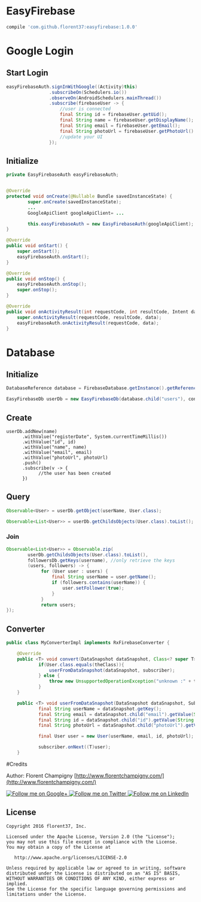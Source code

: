 # EasyFirebase

```gradle
compile 'com.github.florent37:easyfirebase:1.0.0'
```

# Google Login

## Start Login

```java
easyFirebaseAuth.signInWithGoogle((Activity)this)
                .subscribeOn(Schedulers.io())
                .observeOn(AndroidSchedulers.mainThread())
                .subscribe(firebaseUser -> {
                    //user is connected
                    final String id = firebaseUser.getUid();
                    final String name = firebaseUser.getDisplayName();
                    final String email = firebaseUser.getEmail();
                    final String photoUrl = firebaseUser.getPhotoUrl().toString();
                    //update your UI
                });
```

## Initialize

```java
private EasyFirebaseAuth easyFirebaseAuth;


@Override
protected void onCreate(@Nullable Bundle savedInstanceState) {
        super.onCreate(savedInstanceState);
        ...
        GoogleApiClient googleApiClient= ...

        this.easyFirebaseAuth = new EasyFirebaseAuth(googleApiClient);
}

@Override
public void onStart() {
    super.onStart();
    easyFirebaseAuth.onStart();
}

@Override
public void onStop() {
    easyFirebaseAuth.onStop();
    super.onStop();
}

@Override
public void onActivityResult(int requestCode, int resultCode, Intent data) {
    super.onActivityResult(requestCode, resultCode, data);
    easyFirebaseAuth.onActivityResult(requestCode, data);
}
```

# Database

## Initialize

```java
DatabaseReference database = FirebaseDatabase.getInstance().getReference();

EasyFirebaseDb userDb = new EasyFirebaseDb(database.child("users"), converter);
```

## Create

```
userDb.addNew(name)
      .withValue("registerDate", System.currentTimeMillis())
      .withValue("id", id)
      .withValue("name", name)
      .withValue("email", email)
      .withValue("photoUrl", photoUrl)
      .push()
      .subscribe(v -> {
            //the user has been created
      })
```

## Query

```java
Observable<User> = userDb.getObject(userName, User.class);

Observable<List<User>> = userDb.getChildsObjects(User.class).toList();
```

### Join

```java
Observable<List<User>> = Observable.zip(
        userDb.getChildsObjects(User.class).toList(),
        followersDb.getKeys(username), //only retrieve the keys
        (users, followers) -> {
             for (User user : users) {
                 final String userName = user.getName();
                 if (followers.contains(userName)) {
                     user.setFollower(true);
                 }
             }
             return users;
});
```

## Converter

```java
public class MyConverterImpl implements RxFirebaseConverter {

    @Override
    public <T> void convert(DataSnapshot dataSnapshot, Class<? super T> theClass, Subscriber<? super T> subscriber){
            if(User.class.equals(theClass)){
                userFromDataSnapshot(dataSnapshot, subscriber);
            } else {
                throw new UnsupportedOperationException("unknown :" + theClass.getCanonicalName().toString());
            }
    }

    public <T> void userFromDataSnapshot(DataSnapshot dataSnapshot, Subscriber<? super T> subscriber) {
            final String userName = dataSnapshot.getKey();
            final String email = dataSnapshot.child("email").getValue(String.class);
            final String id = dataSnapshot.child("id").getValue(String.class);
            final String photoUrl = dataSnapshot.child("photoUrl").getValue(String.class);

            final User user = new User(userName, email, id, photoUrl);

            subscriber.onNext((T)user);
    }

```


#Credits

Author: Florent Champigny [http://www.florentchampigny.com/](http://www.florentchampigny.com/)

<a href="https://plus.google.com/+florentchampigny">
  <img alt="Follow me on Google+"
       src="https://raw.githubusercontent.com/florent37/DaVinci/master/mobile/src/main/res/drawable-hdpi/gplus.png" />
</a>
<a href="https://twitter.com/florent_champ">
  <img alt="Follow me on Twitter"
       src="https://raw.githubusercontent.com/florent37/DaVinci/master/mobile/src/main/res/drawable-hdpi/twitter.png" />
</a>
<a href="https://www.linkedin.com/in/florentchampigny">
  <img alt="Follow me on LinkedIn"
       src="https://raw.githubusercontent.com/florent37/DaVinci/master/mobile/src/main/res/drawable-hdpi/linkedin.png" />
</a>


License
--------

    Copyright 2016 florent37, Inc.

    Licensed under the Apache License, Version 2.0 (the "License");
    you may not use this file except in compliance with the License.
    You may obtain a copy of the License at

       http://www.apache.org/licenses/LICENSE-2.0

    Unless required by applicable law or agreed to in writing, software
    distributed under the License is distributed on an "AS IS" BASIS,
    WITHOUT WARRANTIES OR CONDITIONS OF ANY KIND, either express or implied.
    See the License for the specific language governing permissions and
    limitations under the License.
